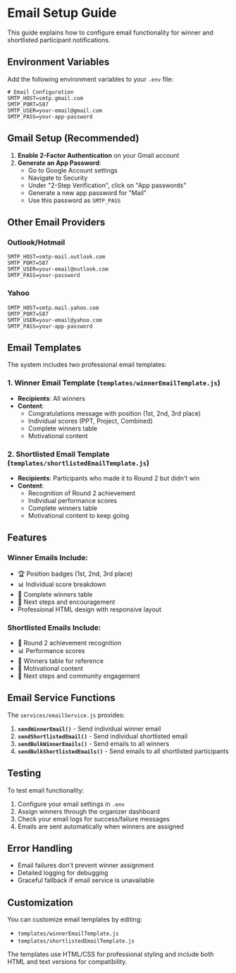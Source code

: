 # Email Setup Guide

This guide explains how to configure email functionality for winner and shortlisted participant notifications.

## Environment Variables

Add the following environment variables to your `.env` file:

```env
# Email Configuration
SMTP_HOST=smtp.gmail.com
SMTP_PORT=587
SMTP_USER=your-email@gmail.com
SMTP_PASS=your-app-password
```

## Gmail Setup (Recommended)

1. **Enable 2-Factor Authentication** on your Gmail account
2. **Generate an App Password**:
   - Go to Google Account settings
   - Navigate to Security
   - Under "2-Step Verification", click on "App passwords"
   - Generate a new app password for "Mail"
   - Use this password as `SMTP_PASS`

## Other Email Providers

### Outlook/Hotmail
```env
SMTP_HOST=smtp-mail.outlook.com
SMTP_PORT=587
SMTP_USER=your-email@outlook.com
SMTP_PASS=your-password
```

### Yahoo
```env
SMTP_HOST=smtp.mail.yahoo.com
SMTP_PORT=587
SMTP_USER=your-email@yahoo.com
SMTP_PASS=your-app-password
```

## Email Templates

The system includes two professional email templates:

### 1. Winner Email Template (`templates/winnerEmailTemplate.js`)
- **Recipients**: All winners
- **Content**: 
  - Congratulations message with position (1st, 2nd, 3rd place)
  - Individual scores (PPT, Project, Combined)
  - Complete winners table
  - Motivational content

### 2. Shortlisted Email Template (`templates/shortlistedEmailTemplate.js`)
- **Recipients**: Participants who made it to Round 2 but didn't win
- **Content**:
  - Recognition of Round 2 achievement
  - Individual performance scores
  - Complete winners table
  - Motivational content to keep going

## Features

### Winner Emails Include:
- 🏆 Position badges (1st, 2nd, 3rd place)
- 📊 Individual score breakdown
- 🏅 Complete winners table
- 🎯 Next steps and encouragement
- Professional HTML design with responsive layout

### Shortlisted Emails Include:
- 🎯 Round 2 achievement recognition
- 📊 Performance scores
- 🏅 Winners table for reference
- 💪 Motivational content
- 🚀 Next steps and community engagement

## Email Service Functions

The `services/emailService.js` provides:

1. **`sendWinnerEmail()`** - Send individual winner email
2. **`sendShortlistedEmail()`** - Send individual shortlisted email
3. **`sendBulkWinnerEmails()`** - Send emails to all winners
4. **`sendBulkShortlistedEmails()`** - Send emails to all shortlisted participants

## Testing

To test email functionality:

1. Configure your email settings in `.env`
2. Assign winners through the organizer dashboard
3. Check your email logs for success/failure messages
4. Emails are sent automatically when winners are assigned

## Error Handling

- Email failures don't prevent winner assignment
- Detailed logging for debugging
- Graceful fallback if email service is unavailable

## Customization

You can customize email templates by editing:
- `templates/winnerEmailTemplate.js`
- `templates/shortlistedEmailTemplate.js`

The templates use HTML/CSS for professional styling and include both HTML and text versions for compatibility. 